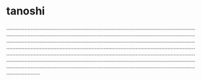 # tanoshi
..........................................................................................................................................................................................................................................................................................................................................................................................................................................................................................................................................................................................................................................................................................................................................................................................................................................................................................................................